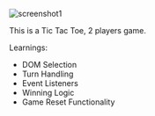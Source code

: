 ![screenshot1](https://github.com/user-attachments/assets/7b66d7a5-7375-4efd-8bae-da7afaf5a890)

This is a Tic Tac Toe, 2 players game.

Learnings:
- DOM Selection
- Turn Handling
- Event Listeners
- Winning Logic
- Game Reset Functionality




